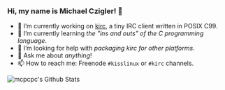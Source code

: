 ### Hi, my name is Michael Czigler! 🐧

- 🔭 I’m currently working on [kirc](https://github.com/mcpcpc/kirc), a tiny IRC client written in POSIX C99.
- 🌱 I’m currently learning _the "ins and outs" of the C programming language_.
- 🤔 I’m looking for help with _packaging kirc for other platforms_.
- 💬 Ask me about _anything_!
- 📫 How to reach me: Freenode `#kisslinux` or `#kirc` channels.

<img align="left" alt="mcpcpc's Github Stats" src="https://github-readme-stats.vercel.app/api?username=mcpcpc&show_icons=true&hide_border=true" />
